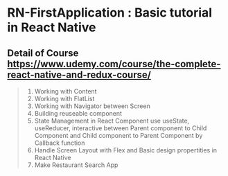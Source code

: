 # RN-FirstApplication : Basic tutorial in React Native
## Detail of Course https://www.udemy.com/course/the-complete-react-native-and-redux-course/ 
> 1. Working with Content
> 2. Working with FlatList
> 3. Working with Navigator between Screen
> 4. Building reuseable component
> 5. State Management in React Component use useState, useReducer, interactive between Parent component to Child Component and Child component to Parent Component by Callback function
> 6. Handle Screen Layout with Flex and Basic design propertities in React Native
> 7. Make Restaurant Search App
